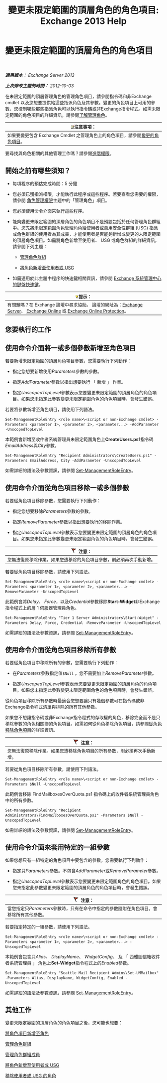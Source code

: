 ﻿---
title: '變更未限定範圍的頂層角色的角色項目: Exchange 2013 Help'
TOCTitle: 變更未限定範圍的頂層角色的角色項目
ms:assetid: 65c0bfb3-aafd-4c64-8429-7616c57adf1c
ms:mtpsurl: https://technet.microsoft.com/zh-tw/library/Dd876896(v=EXCHG.150)
ms:contentKeyID: 50473361
ms.date: 05/21/2018
mtps_version: v=EXCHG.150
ms.translationtype: MT
---

# 變更未限定範圍的頂層角色的角色項目

 

_**適用版本：** Exchange Server 2013_

_**上次修改主題的時間：** 2012-10-03_

在未限定範圍的頂層管理角色的管理角色項目，請參閱指令碼和非Exchange cmdlet 以及您想要提供給這些指派角色及其參數。變更的角色項目上可用的參數，您控制哪些那些指派角色可以執行指令碼或非Exchange指令程式。如需未限定範圍的角色項目的詳細資訊，請參閱[了解管理角色](understanding-management-roles-exchange-2013-help.md)。

<table>
<thead>
<tr class="header">
<th><img src="images/Bb124558.note(EXCHG.150).gif" title="注意事項" alt="注意事項" />注意事項：</th>
</tr>
</thead>
<tbody>
<tr class="odd">
<td>如果要變更包含 Exchange Cmdlet 之管理角色上的角色項目，請參閱<a href="change-a-role-entry-exchange-2013-help.md">變更的角色項目</a>。</td>
</tr>
</tbody>
</table>


要尋找與角色相關的其他管理工作嗎？請參閱[進階權限](advanced-permissions-exchange-2013-help.md)。

## 開始之前有哪些須知？

  - 每項程序的預估完成時間：5 分鐘

  - 您必須已獲指派權限，才能執行此程序或這些程序。若要查看您需要的權限，請參閱 [角色管理權限](role-management-permissions-exchange-2013-help.md)主題中的「管理角色」項目。

  - 您必須使用命令介面來執行這些程序。

  - 能夠變更未限定範圍的頂層角色的角色項目不是預設包括於任何管理角色群組中。您先將未限定範圍角色管理角色給使用者或萬用安全性群組 (USG) 指派或角色群組的使用者為其成員，才能使用者是否能夠新增或變更的未限定範圍的頂層角色項目。如需將角色新增至使用者、 USG 或角色群組的詳細資訊，請參閱下列主題：
    
      - [管理角色群組](manage-role-groups-exchange-2013-help.md)
    
      - [將角色新增至使用者或 USG](add-a-role-to-a-user-or-usg-exchange-2013-help.md)

  - 如需適用於此主題中程序的快速鍵相關資訊，請參閱 [Exchange 系統管理中心的鍵盤快速鍵](keyboard-shortcuts-in-the-exchange-admin-center-exchange-online-protection-help.md)。

<table>
<thead>
<tr class="header">
<th><img src="images/Bb124558.tip(EXCHG.150).gif" title="提示" alt="提示" />提示：</th>
</tr>
</thead>
<tbody>
<tr class="odd">
<td>有問題嗎？在 Exchange 論壇中尋求協助。 論壇的網址為：<a href="https://go.microsoft.com/fwlink/p/?linkid=60612">Exchange Server</a>、 <a href="https://go.microsoft.com/fwlink/p/?linkid=267542">Exchange Online</a> 或 <a href="https://go.microsoft.com/fwlink/p/?linkid=285351">Exchange Online Protection</a>。</td>
</tr>
</tbody>
</table>


## 您要執行的工作

## 使用命令介面將一或多個參數新增至角色項目

若要新增未限定範圍的頂層角色項目參數，您需要執行下列動作：

  - 指定您想要新增使用*Parameters*參數的參數。

  - 指定*AddParameter*參數以指出想要執行 「 新增 」 作業。

  - 指定*UnscopedTopLevel*參數表示您要變更未限定範圍的頂層角色的角色項目。如果您未指定此參數變更未限定範圍角色的角色項目時，會發生錯誤。

若要將參數新增至角色項目，請使用下列語法。

    Set-ManagementRoleEntry <role name>\<script or non-Exchange cmdlet> -Parameters <parameter 1>, <parameter 2>, <parameter...> -AddParameter -UnscopedTopLevel

本範例會新增至收件者系統管理員未限定範圍角色上**CreateUsers.ps1**指令碼*EmailAddress*與*City*參數。

    Set-ManagementRoleEntry "Recipient Administrators\CreateUsers.ps1" -Parameters EmailAddress, City -AddParameter -UnscopedTopLevel

如需詳細的語法及參數資訊，請參閱 [Set-ManagementRoleEntry](https://technet.microsoft.com/zh-tw/library/dd351162\(v=exchg.150\))。

## 使用命令介面從角色項目移除一或多個參數

若要從角色項目移除參數，您需要執行下列動作：

  - 指定您想要移除*Parameters*參數的參數。

  - 指定*RemoveParameter*參數以指出想要執行的移除作業。

  - 指定*UnscopedTopLevel*參數表示您要變更未限定範圍的頂層角色的角色項目。如果您未指定此參數變更未限定範圍角色的角色項目時，會發生錯誤。

<table>
<thead>
<tr class="header">
<th><img src="images/Dd876857.Caution(EXCHG.150).gif" title="注意" alt="注意" />注意：</th>
</tr>
</thead>
<tbody>
<tr class="odd">
<td>您無法復原移除作業。如果您遭移除的角色項目參數，則必須再次手動新增。</td>
</tr>
</tbody>
</table>


若要從角色項目移除參數，請使用下列語法。

    Set-ManagementRoleEntry <role name>\<script or non-Exchange cmdlet> -Parameters <parameter 1>, <parameter 2>, <parameter...> -RemoveParameter -UnscopedTopLevel

此範例會將*Delay*、 *Force*，以及*Credential*參數移除**Start-Widget**非Exchange指令程式上的層 1 伺服器管理員角色。

    Set-ManagementRoleEntry "Tier 1 Server Administrators\Start-Widget" -Parameters Delay, Force, Credential -RemoveParameter -UnscopedTopLevel

如需詳細的語法及參數資訊，請參閱 [Set-ManagementRoleEntry](https://technet.microsoft.com/zh-tw/library/dd351162\(v=exchg.150\))。

## 使用命令介面從角色項目移除所有參數

若要從角色項目中移除所有的參數，您需要執行下列動作：

  - 在*Parameters*參數指定值`$Null` 。您不需要加上*RemoveParameter*參數。

  - 指定*UnscopedTopLevel*參數表示您要變更未限定範圍的頂層角色的角色項目。如果您未指定此參數變更未限定範圍角色的角色項目時，會發生錯誤。

從角色項目移除所有參數時最適合您想要讓只有幾個參數可在指令碼或非Exchange指令程式清單與排除的所有其他參數。

如果您不想讓指令碼或非Exchange指令程式的存取權的角色，移除完全而不是只移除參數的角色相關聯的角色項目。如需如何從角色移除角色項目，請參閱[從角色移除角色項目](remove-a-role-entry-from-a-role-exchange-2013-help.md)的詳細資訊。

<table>
<thead>
<tr class="header">
<th><img src="images/Dd876857.Caution(EXCHG.150).gif" title="注意" alt="注意" />注意：</th>
</tr>
</thead>
<tbody>
<tr class="odd">
<td>您無法復原移除作業。如果您遭移除角色項目的所有參數，則必須再次手動新增。</td>
</tr>
</tbody>
</table>


若要從角色項目移除所有參數，請使用下列語法。

    Set-ManagementRoleEntry <role name>\<script or non-Exchange cmdlet> -Parameters $Null -UnscopedTopLevel

此範例會移除 FindMailboxesOverQuota.ps1 指令碼上的收件者系統管理員角色中的所有參數。

    Set-ManagementRoleEntry "Recipient Administrators\FindMailboxesOverQuota.ps1" -Parameters $Null -UnscopedTopLevel

如需詳細的語法及參數資訊，請參閱 [Set-ManagementRoleEntry](https://technet.microsoft.com/zh-tw/library/dd351162\(v=exchg.150\))。

## 使用命令介面來套用特定的一組參數

如果您想只有一組特定的角色項目中要包含的參數，您需要執行下列動作：

  - 指定只*Parameters*參數。不包含*AddParameter*或*RemoveParameter*參數。

  - 指定*UnscopedTopLevel*參數表示您要變更未限定範圍角色的角色項目。如果您未指定此參數變更未限定範圍的頂層角色的角色項目時，會發生錯誤。

<table>
<thead>
<tr class="header">
<th><img src="images/Dd876857.Caution(EXCHG.150).gif" title="注意" alt="注意" />注意：</th>
</tr>
</thead>
<tbody>
<tr class="odd">
<td>當您指定只<em>Parameters</em>參數時，只有在命令中指定的參數隨附在角色項目。會移除所有其他參數。</td>
</tr>
</tbody>
</table>


若要指定特定的一組參數，請使用下列語法。

    Set-ManagementRoleEntry <role name>\<script or non-Exchange cmdlet> -Parameters <parameter 1>, <parameter 2>, <parameter...> -UnscopedTopLevel

本範例會包含只*Alias*、 *DisplayName*、 *WidgetConfig*、 及 「 西雅圖信箱收件者系統管理員 」 角色上**Set-Widget**指令程式上的*Enabled*參數。

    Set-ManagementRoleEntry "Seattle Mail Recipient Admins\Set-UMMailbox" -Parameters Alias, DisplayName, WidgetConfig, Enabled -UnscopedTopLevel

如需詳細的語法及參數資訊，請參閱 [Set-ManagementRoleEntry](https://technet.microsoft.com/zh-tw/library/dd351162\(v=exchg.150\))。

## 其他工作

變更未限定範圍的頂層角色的角色項目之後，您可能也想要：

[將角色項目新增至角色](add-a-role-entry-to-a-role-exchange-2013-help.md)

[管理角色群組](manage-role-groups-exchange-2013-help.md)

[管理角色群組成員](manage-role-group-members-exchange-2013-help.md)

[將角色新增至使用者或 USG](add-a-role-to-a-user-or-usg-exchange-2013-help.md)

[移除使用者或 USG 的角色](remove-a-role-from-a-user-or-usg-exchange-2013-help.md)

